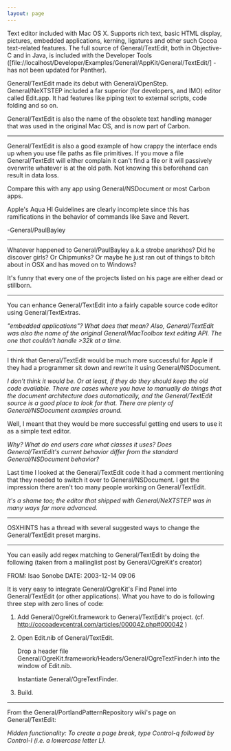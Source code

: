 ```yaml
---
layout: page
---
```


Text editor included with Mac OS X. Supports rich text, basic HTML display, pictures, embedded applications, kerning, ligatures and other such Cocoa text-related features. The full source of General/TextEdit, both in Objective-C and in Java, is included with the Developer Tools ([file://localhost/Developer/Examples/General/AppKit/General/TextEdit/] - has not been updated for Panther).

General/TextEdit made its debut with General/OpenStep. General/NeXTSTEP included a far superior (for developers, and IMO) editor called Edit.app. It had features like piping text to external scripts,  code folding and so on.

General/TextEdit is also the name of the obsolete text handling manager that was used in the original Mac OS, and is now part of Carbon.

----

General/TextEdit is also a good example of how crappy the interface ends up when you use file paths as file primitives. If you move a file General/TextEdit will either complain it can't find a file or it will passively overwrite whatever is at the old path. Not knowing this beforehand can result in data loss.

Compare this with any app using General/NSDocument or most Carbon apps.

Apple's Aqua HI Guidelines are clearly incomplete since this has ramifications in the behavior of commands like Save and Revert.

-General/PaulBayley

----

Whatever happened to General/PaulBayley a.k.a strobe anarkhos? Did he discover girls? Or Chipmunks? Or maybe he just ran out of things to bitch about in OSX and has moved on to Windows?

It's funny that every one of the projects listed on his page are either dead or stillborn.

----

You can enhance General/TextEdit into a fairly capable source code editor using General/TextExtras.

*"embedded applications"? What does that mean? Also, General/TextEdit was also the name of the original General/MacToolbox text editing API. The one that couldn't handle >32k at a time.*

----

I think that General/TextEdit would be much more successful for Apple if they had a programmer sit down and rewrite it using General/NSDocument.

*I don't think it would be. Or at least, if they do they should keep the old code available. There are cases where you have to manually do things that the document architecture does automatically, and the General/TextEdit source is a good place to look for that. There are plenty of General/NSDocument examples around.*

Well, I meant that they would be more successful getting end users to use it as a simple text editor.

*Why? What do end users care what classes it uses? Does General/TextEdit's current behavior differ from the standard General/NSDocument behavior?*

Last time I looked at the General/TextEdit code it had a comment mentioning that they needed to switch it over to General/NSDocument. I get the impression there aren't too many people working on General/TextEdit.

*it's a shame too; the editor that shipped with General/NeXTSTEP was in many ways far more advanced.*

----
OSXHINTS has a thread with several suggested ways to change the General/TextEdit preset margins. 

----

You can easily add regex matching to General/TextEdit by doing the following (taken from a mailinglist post by General/OgreKit's creator)

FROM: Isao Sonobe
DATE: 2003-12-14 09:06


It is very easy to integrate General/OgreKit's Find Panel into General/TextEdit (or other applications).
What you have to do is following three step with zero lines of code:

1. Add General/OgreKit.framework to General/TextEdit's project. 
   (cf. http://cocoadevcentral.com/articles/000042.php#000042 )

2. Open Edit.nib of General/TextEdit. 

   Drop a header file General/OgreKit.framework/Headers/General/OgreTextFinder.h into the window of Edit.nib.

   Instantiate General/OgreTextFinder.

3. Build.

----

From the General/PortlandPatternRepository wiki's page on General/TextEdit:

*Hidden functionality: To create a page break, type Control-q followed by Control-l (i.e. a lowercase letter L).*